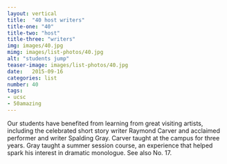 ```yaml
---
layout: vertical
title:  "40 host writers"
title-one: "40"
title-two: "host"
title-three: "writers"
img: images/40.jpg
mimg: images/list-photos/40.jpg
alt: "students jump"
teaser-image: images/list-photos/40.jpg
date:   2015-09-16
categories: list
number: 40
tags:
- ucsc
- 50amazing
---
```

Our students have benefited from learning from great visiting artists, including the celebrated short story writer Raymond Carver and acclaimed performer and writer Spalding Gray. Carver taught at the campus for three years. Gray taught a summer session course, an experience that helped spark his interest in dramatic monologue. See also No. 17.


